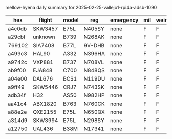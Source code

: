 mellow-hyena daily summary for 2025-02-25-vallejo1-rpi4a-adsb-1090

|hex|flight|model|reg|emergency|mil|weirdo|
|--|--|--|--|--|--|--|
|a4c0db|SKW3457|E75L|N405SY|none|F|F|
|a29cbf|unknown|B739|N268AK|none|F|F|
|769102|SIA7408|B77L|9V-DHB|none|F|F|
|a499c3|HAL90|A332|N396HA|none|F|F|
|a9742c|VXP881|B737|N708VL|none|F|F|
|ab9f00|EJA848|C700|N848QS|none|F|F|
|a04e00|DAL676|BCS1|N119DU|none|F|F|
|a9ff49|SKW5446|CRJ7|N743SK|none|F|F|
|adb34f|H32|AS50|N982HP|none|F|F|
|aa41c4|ABX1820|B763|N760CK|none|F|F|
|a88e2e|QXE2155|E75L|N650QX|none|F|F|
|a314d9|SKW3994|E75L|N298SY|none|F|F|
|a12750|UAL436|B38M|N17341|none|F|F|
